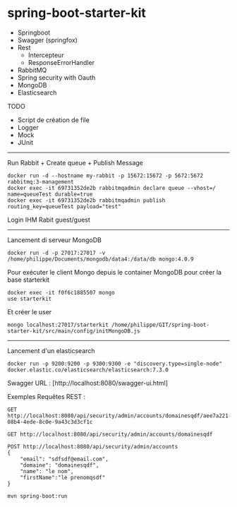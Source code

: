 # spring-boot-starter-kit

* Springboot
* Swagger (springfox)
* Rest
    - Intercepteur
    - ResponseErrorHandler
* RabbitMQ
* Spring security with Oauth
* MongoDB
* Elasticsearch  

TODO

* Script de création de file
* Logger
* Mock
* JUnit
--------------------------------------------

Run Rabbit + Create queue + Publish Message

```
docker run -d --hostname my-rabbit -p 15672:15672 -p 5672:5672 rabbitmq:3-management
docker exec -it 69731352de2b rabbitmqadmin declare queue --vhost=/ name=queueTest durable=true
docker exec -it 69731352de2b rabbitmqadmin publish routing_key=queueTest payload="test"
```
Login IHM Rabit guest/guest

--------------------------------------
Lancement di serveur MongoDB 
```
docker run -d -p 27017:27017 -v /home/philippe/Documents/mongodb/data4:/data/db mongo:4.0.9
```
Pour exécuter le client Mongo depuis le container MongoDB pour créer la base starterkit
```
docker exec -it f0f6c1885507 mongo
use starterkit
```
Et créer le user
```
mongo localhost:27017/starterkit /home/philippe/GIT/spring-boot-starter-kit/src/main/config/initMongoDB.js
```

-------------------------
Lancement d'un elasticsearch
```
docker run -p 9200:9200 -p 9300:9300 -e "discovery.type=single-node" docker.elastic.co/elasticsearch/elasticsearch:7.3.0
```


Swagger URL : [http://localhost:8080/swagger-ui.html]

Exemples Requêtes REST :

```
GET http://localhost:8080/api/security/admin/accounts/domainesqdf/aee7a221-08b4-4ede-8c0e-9a43c3d3cf1c
```

```
GET http://localhost:8080/api/security/admin/accounts/domainesqdf
```

```
POST http://localhost:8080/api/security/admin/accounts
{
	"email": "sdfsdf@email.com",
	"domaine": "domainesqdf",
	"name": "le nom",
	"firstName":"le prenomqsdf"
}
```

```
mvn spring-boot:run
```
